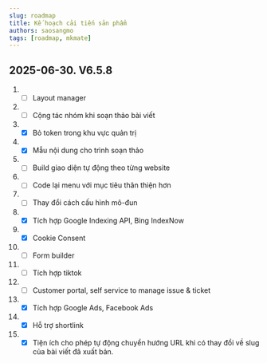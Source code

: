 ```yaml
---
slug: roadmap
title: Kế hoạch cải tiến sản phẩm
authors: saosangmo
tags: [roadmap, mkmate]
---
```


## 2025-06-30. V6.5.8
1. - [ ] Layout manager
3. - [ ] Cộng tác nhóm khi soạn thảo bài viết
4. - [x] Bỏ token trong khu vực quản trị
5. - [x] Mẫu nội dung cho trình soạn thảo
7. - [ ] Build giao diện tự động theo từng website
8. - [ ] Code lại menu với mục tiêu thân thiện hơn
9. - [ ] Thay đổi cách cấu hình mô-đun
10. - [x] Tích hợp Google Indexing API, Bing IndexNow
11. - [x] Cookie Consent
12. - [ ] Form builder
13. - [ ] Tích hợp tiktok
14. - [ ] Customer portal, self service to manage issue & ticket
15. - [x] Tích hợp Google Ads, Facebook Ads
16. - [x] Hỗ trợ shortlink
17. - [x] Tiện ích cho phép tự động chuyển hướng URL khi có thay đổi về slug của bài viết đã xuất bản.

